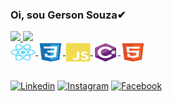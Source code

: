 ### Oi, sou Gerson Souza✔


  <a href="https://github.com/rafaballerini">
  <img height="180em" src="https://github-readme-stats.vercel.app/api?username=GoSouza&show_icons=true&theme=dracula&include_all_commits=true&count_private=true"/>
  <img height="180em" src="https://github-readme-stats.vercel.app/api/top-langs/?username=GoSouza&layout=compactc&langs_count=7&theme=dracula"/>
<div>
  <img align="center" alt="GoSouza-React" height="30" width="40" src="https://raw.githubusercontent.com/devicons/devicon/master/icons/react/react-original.svg">
    <img align="center" alt="GoSouza-CSS" height="30" width="40" src="https://raw.githubusercontent.com/devicons/devicon/master/icons/css3/css3-original.svg">
    <img align="center" alt="GoSouza-Js" height="30" width="40" src="https://raw.githubusercontent.com/devicons/devicon/master/icons/javascript/javascript-plain.svg">
    <img align="center" alt="GoSouza-Csharp" height="30" width="40" src="https://raw.githubusercontent.com/devicons/devicon/master/icons/csharp/csharp-original.svg">
    <img align="center" alt="Rafa-HTML" height="30" width="40" src="https://raw.githubusercontent.com/devicons/devicon/master/icons/html5/html5-original.svg">
    </div>

  ##
  
  [![Linkedin](https://img.shields.io/badge/LinkedIn-0077B5?style=for-the-badge&logo=linkedin&logoColor=white)](https://www.linkedin.com/in/gerson-souza-644a28165/)
  [![Instagram](https://img.shields.io/badge/Instagram-E4405F?style=for-the-badge&logo=instagram&logoColor=white)](https://instagram.com/goliver._)
  [![Facebook](https://img.shields.io/badge/Facebook-1877F2?style=for-the-badge&logo=facebook&logoColor=white)](https://www.facebook.com/gerson.oliver.50)
